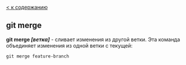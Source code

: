 [< к содержанию](./readme.md)

## git merge

**git merge *[ветка]*** - сливает изменения из другой ветки.
Эта команда объединяет изменения из одной ветки с текущей:

```
git merge feature-branch 
```
